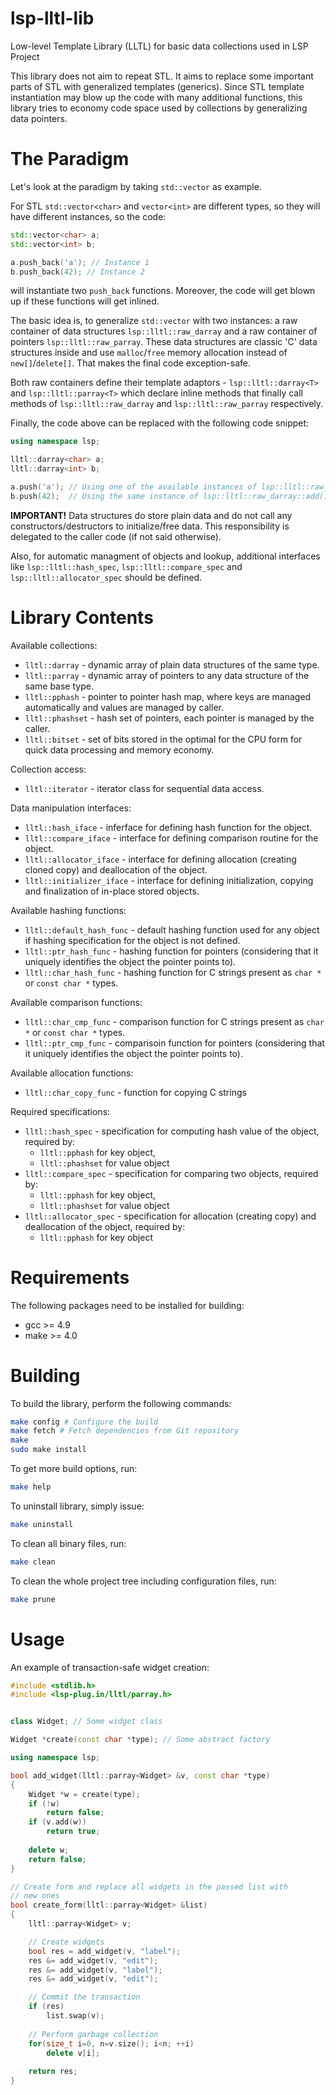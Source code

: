 # lsp-lltl-lib

Low-level Template Library (LLTL) for basic data collections used in LSP Project

This library does not aim to repeat STL. It aims to replace some important
parts of STL with generalized templates (generics). Since STL template 
instantiation may blow up the code with many additional functions, this library
tries to economy code space used by collections by generalizing data pointers.

The Paradigm
======

Let's look at the paradigm by taking `std::vector` as example.

For STL `std::vector<char>` and `vector<int>` are different
types, so they will have different instances, so the code:

```C++
std::vector<char> a;
std::vector<int> b;

a.push_back('a'); // Instance 1
b.push_back(42); // Instance 2

```

will instantiate two `push_back` functions. Moreover, the code will get blown up
if these functions will get inlined.

The basic idea is, to generalize `std::vector` with two instances: a raw container
of data structures `lsp::lltl::raw_darray` and a raw container of pointers `lsp::lltl::raw_parray`.
These data structures are classic 'C' data structures inside and use `malloc`/`free` memory allocation
instead of `new[]`/`delete[]`. That makes the final code exception-safe. 

Both raw containers define their template adaptors - `lsp::lltl::darray<T>` and `lsp::lltl::parray<T>`
which declare inline methods that finally call methods of `lsp::lltl::raw_darray` and
`lsp::lltl::raw_parray` respectively.

Finally, the code above can be replaced with the following code snippet:

```C++
using namespace lsp;

lltl::darray<char> a;
lltl::darray<int> b;

a.push('a'); // Using one of the available instances of lsp::lltl::raw_darray::add()
b.push(42);  // Using the same instance of lsp::lltl::raw_darray::add()

```

**IMPORTANT!** Data structures do store plain data and do not call any constructors/destructors
to initialize/free data. This responsibility is delegated to the caller code (if not said otherwise).

Also, for automatic managment of objects and lookup, additional interfaces like `lsp::lltl::hash_spec`,
`lsp::lltl::compare_spec` and `lsp::lltl::allocator_spec` should be defined.

Library Contents
======

Available collections:
  - `lltl::darray` - dynamic array of plain data structures of the same type.
  - `lltl::parray` - dynamic array of pointers to any data structure of the same base type.
  - `lltl::pphash` - pointer to pointer hash map, where keys are managed automatically and values
                       are managed by caller.
  - `lltl::phashset` - hash set of pointers, each pointer is managed by the caller.
  - `lltl::bitset` - set of bits stored in the optimal for the CPU form for quick data processing 
                       and memory economy. 

Collection access:
  - `lltl::iterator` - iterator class for sequential data access.

Data manipulation interfaces:
  - `lltl::hash_iface` - inferface for defining hash function for the object.
  - `lltl::compare_iface` - interface for defining comparison routine for the object.
  - `lltl::allocator_iface` - interface for defining allocation (creating cloned copy) 
                                 and deallocation of the object.
  - `lltl::initializer_iface` - interface for defining initialization, copying and finalization of
                                 in-place stored objects. 

Available hashing functions:
  - `lltl::default_hash_func` - default hashing function used for any object if hashing specification
                                   for the object is not defined.
  - `lltl::ptr_hash_func` - hashing function for pointers (considering that it uniquely identifies the
                               object the pointer points to).
  - `lltl::char_hash_func` - hashing function for C strings present as `char *` or `const char *` types.
  
Available comparison functions:
  - `lltl::char_cmp_func` - comparison function for C strings present as `char *` or `const char *` types.
  - `lltl::ptr_cmp_func` - comparisoin function for pointers (considering that it uniquely identifies the
                               object the pointer points to).

Available allocation functions:
  - `lltl::char_copy_func` - function for copying C strings

Required specifications:
  - `lltl::hash_spec` - specification for computing hash value of the object, required by:
    - `lltl::pphash` for key object,
    - `lltl::phashset` for value object
  - `lltl::compare_spec` - specification for comparing two objects, required by:
    - `lltl::pphash` for key object,
    - `lltl::phashset` for value object
  - `lltl::allocator_spec` - specification for allocation (creating copy) and deallocation
                                of the object, required by:
    - `lltl::pphash` for key object

Requirements
======

The following packages need to be installed for building:

* gcc >= 4.9
* make >= 4.0

Building
======

To build the library, perform the following commands:

```bash
make config # Configure the build
make fetch # Fetch dependencies from Git repository
make
sudo make install
```

To get more build options, run:

```bash
make help
```

To uninstall library, simply issue:

```bash
make uninstall
```

To clean all binary files, run:

```bash
make clean
```

To clean the whole project tree including configuration files, run:

```bash
make prune
```

Usage
=======

An example of transaction-safe widget creation:

```C++
#include <stdlib.h>
#include <lsp-plug.in/lltl/parray.h>


class Widget; // Some widget class

Widget *create(const char *type); // Some abstract factory

using namespace lsp;

bool add_widget(lltl::parray<Widget> &v, const char *type)
{
    Widget *w = create(type);
    if (!w)
        return false;
    if (v.add(w))
        return true;
    
    delete w;
    return false;
}

// Create form and replace all widgets in the passed list with
// new ones
bool create_form(lltl::parray<Widget> &list)
{
    lltl::parray<Widget> v;

    // Create widgets
    bool res = add_widget(v, "label");
    res &= add_widget(v, "edit");
    res &= add_widget(v, "label");
    res &= add_widget(v, "edit");

    // Commit the transaction
    if (res)
        list.swap(v);
    
    // Perform garbage collection
    for(size_t i=0, n=v.size(); i<n; ++i)
    	delete v[i];
    
    return res;
}


```


